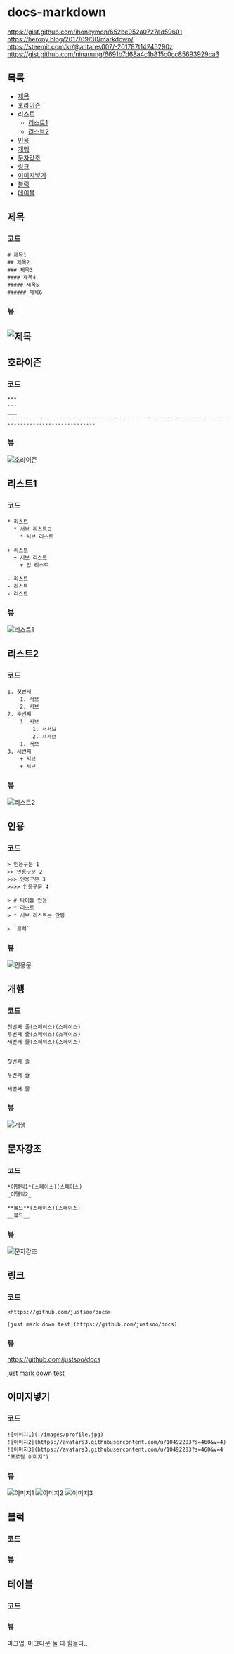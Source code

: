 # docs-markdown

https://gist.github.com/ihoneymon/652be052a0727ad59601
https://heropy.blog/2017/09/30/markdown/
https://steemit.com/kr/@antares007/-201787t14245290z
https://gist.github.com/ninanung/6691b7d68a4c1b815c0cc85693929ca3

## 목록
* [제목](#제목)
* [호라이즌](#호라이즌)
* [리스트](#리스트1)
	* [리스트1](#리스트1)
	* [리스트2](#리스트2)
* [인용](#인용)
* [개행](#개행)
* [문자강조](#문자강조)
* [링크](#링크)
* [이미지넣기](#이미지넣기)
* [블럭](#블럭)
* [테이블](#테이블)

## 제목
### 코드
```
# 제목1
## 제목2
### 제목3
#### 제목4
##### 제목5
###### 제목6
```

### 뷰
![제목](https://github.com/justsoo/docs-markdown/blob/master/images/title_1.PNG?raw=true)
--------------------------------------------------------------------------------------------------

## 호라이즌
### 코드
```
***
---
___
--------------------------------------------------------------------------------------------------
```
### 뷰
![호라이즌](https://github.com/justsoo/docs-markdown/blob/master/images/horizion_1.PNG?raw=true)

## 리스트1
### 코드
```
* 리스트
  * 서브 리스트ㄹ
    * 서브 리스트

+ 리스트
  + 서브 리스트
    + 입 리스트

- 리스트
- 리스트
- 리스트
```
### 뷰
![리스트1](https://github.com/justsoo/docs-markdown/blob/master/images/list_1.PNG?raw=true)

## 리스트2
### 코드
```
1. 첫번째
	1. 서브
	2. 서브
2. 두번째
	1. 서브
		1. 서서브
		2. 서서브
	1. 서브
3. 세번째
	+ 서브
	+ 서브
```
### 뷰
![리스트2](https://github.com/justsoo/docs-markdown/blob/master/images/list_2.PNG?raw=true)	
	
## 인용
### 코드
```
> 인용구문 1
>> 인용구문 2
>>> 인용구문 3
>>>> 인용구문 4

> # 타이틀 인용
> * 리스트
> * 서브 리스트는 안됨

> `블럭`
```
### 뷰
![인용문](https://github.com/justsoo/docs-markdown/blob/master/images/quotation_1.PNG?raw=true)	

## 개행
### 코드
```
첫번째 줄(스페이스)(스페이스)    
두번째 줄(스페이스)(스페이스)    
세번째 줄(스페이스)(스페이스)  


첫번째 줄

두번째 줄

세번째 줄
```
### 뷰
![개행](https://github.com/justsoo/docs-markdown/blob/master/images/newline_1.png?raw=true)	


## 문자강조
### 코드
```
*이탤릭1*(스페이스)(스페이스)    
_이탤릭2_

**볼드**(스페이스)(스페이스)    
__볼드__
```
### 뷰
![문자강조](https://github.com/justsoo/docs-markdown/blob/master/images/bold_1.png?raw=true)	

## 링크
### 코드
```
<https://github.com/justsoo/docs>

[just mark down test](https://github.com/justsoo/docs)
```
### 뷰
<https://github.com/justsoo/docs>

[just mark down test](https://github.com/justsoo/docs)
## 이미지넣기
### 코드
```
![이미지1](./images/profile.jpg)
![이미지2](https://avatars3.githubusercontent.com/u/10492283?s=460&v=4)
![이미지3](https://avatars3.githubusercontent.com/u/10492283?s=460&v=4 "프로필 이미지")
```
### 뷰
![이미지1](./images/profile.jpg)
![이미지2](https://avatars3.githubusercontent.com/u/10492283?s=460&v=4)
![이미지3](https://avatars3.githubusercontent.com/u/10492283?s=460&v=4 "프로필 이미지")

## 블럭
### 코드
### 뷰

## 테이블
### 코드
### 뷰



마크업, 마크다운 둘 다 힘들다..

